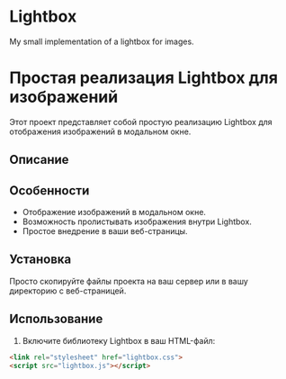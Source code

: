 # Lightbox
My small implementation of a lightbox for images.

# Простая реализация Lightbox для изображений

Этот проект представляет собой простую реализацию Lightbox для отображения изображений в модальном окне.

## Описание



## Особенности

- Отображение изображений в модальном окне.
- Возможность пролистывать изображения внутри Lightbox.
- Простое внедрение в ваши веб-страницы.

## Установка

Просто скопируйте файлы проекта на ваш сервер или в вашу директорию с веб-страницей.

## Использование

1. Включите библиотеку Lightbox в ваш HTML-файл:

```html
<link rel="stylesheet" href="lightbox.css">
<script src="lightbox.js"></script>
```
